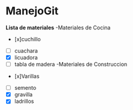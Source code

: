 # ManejoGit
**Lista de materiales**
-Materiales de Cocina
  - [x]cuchillo
  - [ ] cuachara
  - [x] licuadora
  - [ ] tabla de madera
-Materiales de Construccion
  - [x]Varillas
  - [ ] semento
  - [x] gravilla
  - [x] ladrillos
